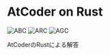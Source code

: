 # AtCoder on Rust
![ABC](https://progress-bar.dev/189/?title=ABC&scale=1339&width=110&suffix=)
![ARC](https://progress-bar.dev/9/?title=ARC&scale=547&width=110&suffix=)
![AGC](https://progress-bar.dev/0/?title=AGC&scale=336&width=110&suffix=)

AtCoderのRustによる解答
